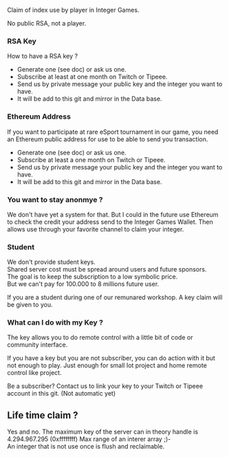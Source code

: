 Claim of index use by player in Integer Games.

No public RSA, not a player.



### RSA Key

How to have a RSA key ?
- Generate one (see doc) or ask us one.
- Subscribe at least at one month on Twitch or Tipeee.
- Send us by private message your public key and the integer you want to have.
- It will be add to this git and mirror in the Data base.

### Ethereum Address
If you want to participate at rare eSport tournament in our game, you need an Ethereum public address for use to be able to send you transaction.
- Generate one (see doc) or ask us one.
- Subscribe at least a one month on Twitch or Tipeee.
- Send us by private message your public key and the integer you want to have.
- It will be add to this git and mirror in the Data base.

### You want to stay anonmye ?

We don't have yet  a system for that.
But I could in the future use Ethereum to check the credit your address send to the Integer Games Wallet.
Then allows use through your favorite channel to claim your integer.


### Student

We don't provide student keys.  
Shared server cost must be spread around users and future sponsors.    
The goal is to keep the subscription to a low symbolic price.  
But we can't pay for 100.000 to 8 millions future user.

If you are a student during one of our remunared workshop.
A key claim will be given to you.


### What can I do with my Key ?

The key allows you to do remote control with a little bit of code or community interface.

If you have a key but you are not subscriber, you can do action with it but not enough to play. 
Just enough for small Iot project and home remote control like project.

Be a subscriber? 
Contact us to link your key to your Twitch or Tipeee account in this git.
(Not automatic yet)


## Life time claim ?

Yes and no. The maximum key of the server can in theory handle is 4.294.967.295 (0xffffffff) Max range of an interer array ;)-  
An integer that is not use once is flush and reclaimable.




